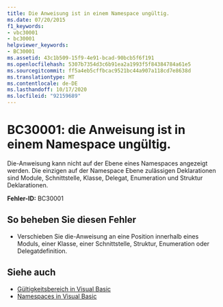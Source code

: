 ```yaml
---
title: Die Anweisung ist in einem Namespace ungültig.
ms.date: 07/20/2015
f1_keywords:
- vbc30001
- bc30001
helpviewer_keywords:
- BC30001
ms.assetid: 43c1b509-15f9-4e91-bcad-90bcb5f6f191
ms.openlocfilehash: 5307b7354d3c6b91ea2a1993f5f84384784a61e5
ms.sourcegitcommit: ff5a4eb5cffbcac9521bc44a907a118cd7e8638d
ms.translationtype: MT
ms.contentlocale: de-DE
ms.lasthandoff: 10/17/2020
ms.locfileid: "92159689"
---
```

# <a name="bc30001-statement-is-not-valid-in-a-namespace"></a>BC30001: die Anweisung ist in einem Namespace ungültig.

Die-Anweisung kann nicht auf der Ebene eines Namespaces angezeigt werden. Die einzigen auf der Namespace Ebene zulässigen Deklarationen sind Module, Schnittstelle, Klasse, Delegat, Enumeration und Struktur Deklarationen.

 **Fehler-ID:** BC30001

## <a name="to-correct-this-error"></a>So beheben Sie diesen Fehler

- Verschieben Sie die-Anweisung an eine Position innerhalb eines Moduls, einer Klasse, einer Schnittstelle, Struktur, Enumeration oder Delegatdefinition.

## <a name="see-also"></a>Siehe auch

- [Gültigkeitsbereich in Visual Basic](../../programming-guide/language-features/declared-elements/scope.md)
- [Namespaces in Visual Basic](../../programming-guide/program-structure/namespaces.md)
